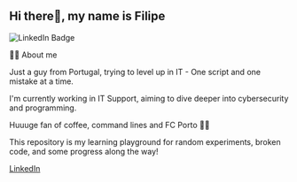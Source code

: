 ## Hi there👋, my name is Filipe

<div id="badges">
  <a [linkedin](https://www.linkedin.com/in/filipeplopes/)="your-linkedin-URL">
    <img src="https://img.shields.io/badge/LinkedIn-blue?style=for-the-badge&logo=linkedin&logoColor=white" alt="LinkedIn Badge"/>
  </a>
</div>

🙋‍♂️ About me

Just a guy from Portugal, trying to level up in IT - One script and one mistake at a time.

I'm currently working in IT Support, aiming to dive deeper into cybersecurity and programming.

Huuuge fan of coffee, command lines and FC Porto 💙🤍

This repository is my learning playground for random experiments, broken code, and some progress along the way!


[LinkedIn](https://www.linkedin.com/in/filipeplopes/)


<!--
**Filipe-devsec/Filipe-devsec** is a ✨ _special_ ✨ repository because its `README.md` (this file) appears on your GitHub profile.

Here are some ideas to get you started:

- 🔭 I’m currently working on ...
- 🌱 I’m currently learning ...
- 👯 I’m looking to collaborate on ...
- 🤔 I’m looking for help with ...
- 💬 Ask me about ...
- 📫 How to reach me: ...
- 😄 Pronouns: ...
- ⚡ Fun fact: ...
-->
